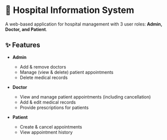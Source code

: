 # 🏥 Hospital Information System

A web-based application for hospital management with 3 user roles: **Admin, Doctor, and Patient**.

## ✨ Features
- **Admin**
  - Add & remove doctors
  - Manage (view & delete) patient appointments
  - Delete medical records

- **Doctor**
  - View and manage patient appointments (including cancellation)
  - Add & edit medical records
  - Provide prescriptions for patients

- **Patient**
  - Create & cancel appointments
  - View appointment history
